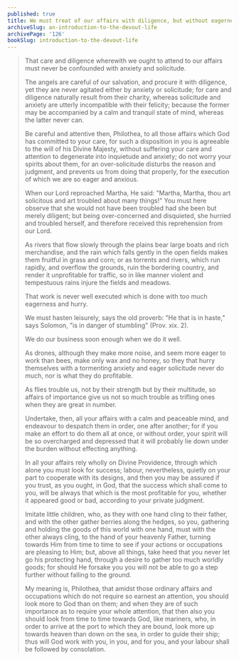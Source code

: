 ```yaml
---
published: true
title: We must treat of our affairs with diligence, but without eagerness or solicitude.
archiveSlug: an-introduction-to-the-devout-life
archivePage: '126'
bookSlug: introduction-to-the-devout-life
---
```


> That care and diligence wherewith we ought to attend to our affairs must never be confounded with anxiety and solicitude.
>
> The angels are careful of our salvation, and procure it with diligence, yet they are never agitated either by anxiety or solicitude; for care and diligence naturally result from their charity, whereas solicitude and anxiety are utterly incompatible with their felicity; because the former may be accompanied by a calm and tranquil state of mind, whereas the latter never can.
>
> Be careful and attentive then, Philothea, to all those affairs which God has committed to your care, for such a disposition in you is agreeable to the will of his Divine Majesty, without suffering your care and attention to degenerate into inquietude and anxiety; do not worry your spirits about them, for an over-solicitude disturbs the reason and judgment, and prevents us from doing that properly, for the execution of which we are so eager and anxious.
>
> When our Lord reproached Martha, He said: "Martha, Martha, thou art solicitous and art troubled about many things!" You must here observe that she would not have been troubled had she been but merely diligent; but being over-concerned and disquieted, she hurried and troubled herself, and therefore received this reprehension from our Lord.
>
> As rivers that flow slowly through the plains bear large boats and rich merchandise, and the rain which falls gently in the open fields makes them fruitful in grass and corn; or as torrents and rivers, which run rapidly, and overflow the grounds, ruin the bordering country, and render it unprofitable for traffic, so in like manner violent and tempestuous rains injure the fields and meadows.
>
> That work is never well executed which is done with too much eagerness and hurry.
>
> We must hasten leisurely, says the old proverb: "He that is in haste," says Solomon, "is in danger of stumbling" (Prov. xix. 2).
>
> We do our business soon enough when we do it well.
>
> As drones, although they make more noise, and seem more eager to work than bees, make only wax and no honey, so they that hurry themselves with a tormenting anxiety and eager solicitude never do much, nor is what they do profitable.
>
> As flies trouble us, not by their strength but by their multitude, so affairs of importance give us not so much trouble as trifling ones when they are great in number.
>
> Undertake, then, all your affairs with a calm and peaceable mind, and endeavour to despatch them in order, one after another; for if you make an effort to do them all at once, or without order, your spirit will be so overcharged and depressed that it will probably lie down under the burden without effecting anything.
>
> In all your affairs rely wholly on Divine Providence, through which alone you must look for success; labour, nevertheless, quietly on your part to cooperate with its designs, and then you may be assured if you trust, as you ought, in God, that the success which shall come to you, will be always that which is the most profitable for you, whether it appeared good or bad, according to your private judgment.
>
> Imitate little children, who, as they with one hand cling to their father, and with the other gather berries along the hedges, so you, gathering and holding the goods of this world with one hand, must with the other always cling, to the hand of your heavenly Father, turning towards Him from time to time to see if your actions or occupations are pleasing to Him; but, above all things, take heed that you never let go his protecting hand, through a desire to gather too much worldly goods; for should He forsake you you will not be able to go a step further without falling to the ground.
>
> My meaning is, Philothea, that amidst those ordinary affairs and occupations which do not require so earnest an attention, you should look more to God than on them; and when they are of such importance as to require your whole attention, that then also you should look from time to time towards God, like mariners, who, in order to arrive at the port to which they are bound, look more up towards heaven than down on the sea, in order to guide their ship; thus will God work with you, in you, and for you, and your labour shall be followed by consolation.
